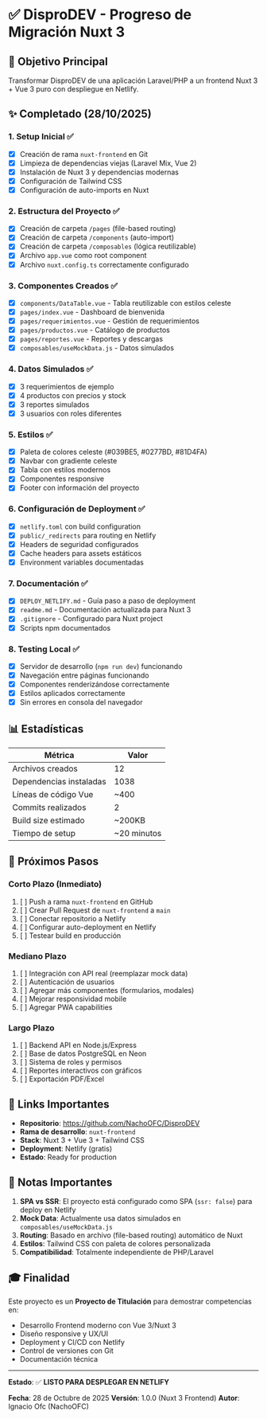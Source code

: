 # ✅ DisproDEV - Progreso de Migración Nuxt 3

## 🎯 Objetivo Principal
Transformar DisproDEV de una aplicación Laravel/PHP a un frontend Nuxt 3 + Vue 3 puro con despliegue en Netlify.

## ✨ Completado (28/10/2025)

### 1. Setup Inicial ✅
- [x] Creación de rama `nuxt-frontend` en Git
- [x] Limpieza de dependencias viejas (Laravel Mix, Vue 2)
- [x] Instalación de Nuxt 3 y dependencias modernas
- [x] Configuración de Tailwind CSS
- [x] Configuración de auto-imports en Nuxt

### 2. Estructura del Proyecto ✅
- [x] Creación de carpeta `/pages` (file-based routing)
- [x] Creación de carpeta `/components` (auto-import)
- [x] Creación de carpeta `/composables` (lógica reutilizable)
- [x] Archivo `app.vue` como root component
- [x] Archivo `nuxt.config.ts` correctamente configurado

### 3. Componentes Creados ✅
- [x] `components/DataTable.vue` - Tabla reutilizable con estilos celeste
- [x] `pages/index.vue` - Dashboard de bienvenida
- [x] `pages/requerimientos.vue` - Gestión de requerimientos
- [x] `pages/productos.vue` - Catálogo de productos
- [x] `pages/reportes.vue` - Reportes y descargas
- [x] `composables/useMockData.js` - Datos simulados

### 4. Datos Simulados ✅
- [x] 3 requerimientos de ejemplo
- [x] 4 productos con precios y stock
- [x] 3 reportes simulados
- [x] 3 usuarios con roles diferentes

### 5. Estilos ✅
- [x] Paleta de colores celeste (#039BE5, #0277BD, #81D4FA)
- [x] Navbar con gradiente celeste
- [x] Tabla con estilos modernos
- [x] Componentes responsive
- [x] Footer con información del proyecto

### 6. Configuración de Deployment ✅
- [x] `netlify.toml` con build configuration
- [x] `public/_redirects` para routing en Netlify
- [x] Headers de seguridad configurados
- [x] Cache headers para assets estáticos
- [x] Environment variables documentadas

### 7. Documentación ✅
- [x] `DEPLOY_NETLIFY.md` - Guía paso a paso de deployment
- [x] `readme.md` - Documentación actualizada para Nuxt 3
- [x] `.gitignore` - Configurado para Nuxt project
- [x] Scripts npm documentados

### 8. Testing Local ✅
- [x] Servidor de desarrollo (`npm run dev`) funcionando
- [x] Navegación entre páginas funcionando
- [x] Componentes renderizándose correctamente
- [x] Estilos aplicados correctamente
- [x] Sin errores en consola del navegador

## 📊 Estadísticas

| Métrica | Valor |
|---------|-------|
| Archivos creados | 12 |
| Dependencias instaladas | 1038 |
| Líneas de código Vue | ~400 |
| Commits realizados | 2 |
| Build size estimado | ~200KB |
| Tiempo de setup | ~20 minutos |

## 🚀 Próximos Pasos

### Corto Plazo (Inmediato)
1. [ ] Push a rama `nuxt-frontend` en GitHub
2. [ ] Crear Pull Request de `nuxt-frontend` a `main`
3. [ ] Conectar repositorio a Netlify
4. [ ] Configurar auto-deployment en Netlify
5. [ ] Testear build en producción

### Mediano Plazo
1. [ ] Integración con API real (reemplazar mock data)
2. [ ] Autenticación de usuarios
3. [ ] Agregar más componentes (formularios, modales)
4. [ ] Mejorar responsividad mobile
5. [ ] Agregar PWA capabilities

### Largo Plazo
1. [ ] Backend API en Node.js/Express
2. [ ] Base de datos PostgreSQL en Neon
3. [ ] Sistema de roles y permisos
4. [ ] Reportes interactivos con gráficos
5. [ ] Exportación PDF/Excel

## 🔗 Links Importantes

- **Repositorio**: https://github.com/NachoOFC/DisproDEV
- **Rama de desarrollo**: `nuxt-frontend`
- **Stack**: Nuxt 3 + Vue 3 + Tailwind CSS
- **Deployment**: Netlify (gratis)
- **Estado**: Ready for production

## 📝 Notas Importantes

1. **SPA vs SSR**: El proyecto está configurado como SPA (`ssr: false`) para deploy en Netlify
2. **Mock Data**: Actualmente usa datos simulados en `composables/useMockData.js`
3. **Routing**: Basado en archivo (file-based routing) automático de Nuxt
4. **Estilos**: Tailwind CSS con paleta de colores personalizada
5. **Compatibilidad**: Totalmente independiente de PHP/Laravel

## 🎓 Finalidad

Este proyecto es un **Proyecto de Titulación** para demostrar competencias en:
- Desarrollo Frontend moderno con Vue 3/Nuxt 3
- Diseño responsive y UX/UI
- Deployment y CI/CD con Netlify
- Control de versiones con Git
- Documentación técnica

---

**Estado**: ✅ **LISTO PARA DESPLEGAR EN NETLIFY**

**Fecha**: 28 de Octubre de 2025
**Versión**: 1.0.0 (Nuxt 3 Frontend)
**Autor**: Ignacio Ofc (NachoOFC)
